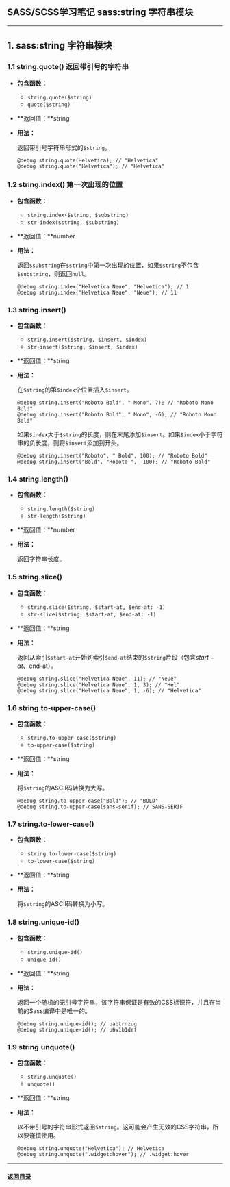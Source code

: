## SASS/SCSS学习笔记 sass:string 字符串模块

---

## 1. sass:string 字符串模块

### 1.1 string.quote() 返回带引号的字符串

- **包含函数：**

  - `string.quote($string)`
  - `quote($string)`

- **返回值：**string

- **用法：**

  返回带引号字符串形式的`$string`。

  ```
  @debug string.quote(Helvetica); // "Helvetica"
  @debug string.quote("Helvetica"); // "Helvetica"
  ```

### 1.2 string.index() 第一次出现的位置

- **包含函数：**

  - `string.index($string, $substring)`
  - `str-index($string, $substring)`

- **返回值：**number

- **用法：**

  返回`$substring`在`$string`中第一次出现的位置，如果`$string`不包含`$substring`，则返回`null`。

  ```
  @debug string.index("Helvetica Neue", "Helvetica"); // 1
  @debug string.index("Helvetica Neue", "Neue"); // 11
  ```

### 1.3 string.insert() 

- **包含函数：**

  - `string.insert($string, $insert, $index)`
  - `str-insert($string, $insert, $index)`

- **返回值：**string

- **用法：**

  在`$string`的第`$index`个位置插入`$insert`。

  ```
  @debug string.insert("Roboto Bold", " Mono", 7); // "Roboto Mono Bold"
  @debug string.insert("Roboto Bold", " Mono", -6); // "Roboto Mono Bold"
  ```

  如果`$index`大于`$string`的长度，则在末尾添加`$insert`。如果`$index`小于字符串的负长度，则将`$insert`添加到开头。

  ```
  @debug string.insert("Roboto", " Bold", 100); // "Roboto Bold"
  @debug string.insert("Bold", "Roboto ", -100); // "Roboto Bold"
  ```

### 1.4 string.length()

- **包含函数：**

  - `string.length($string)`
  - `str-length($string)`

- **返回值：**number

- **用法：**

  返回字符串长度。

### 1.5 string.slice()

- **包含函数：**

  - `string.slice($string, $start-at, $end-at: -1)`
  - `str-slice($string, $start-at, $end-at: -1)`

- **返回值：**string

- **用法：**

  返回从索引`$start-at`开始到索引`$end-at`结束的`$string`片段（包含$start-at、$end-at）。

  ```
  @debug string.slice("Helvetica Neue", 11); // "Neue"
  @debug string.slice("Helvetica Neue", 1, 3); // "Hel"
  @debug string.slice("Helvetica Neue", 1, -6); // "Helvetica"
  ```

### 1.6 string.to-upper-case()

- **包含函数：**

  - `string.to-upper-case($string)`
  - `to-upper-case($string)`

- **返回值：**string

- **用法：**

  将`$string`的ASCII码转换为大写。

  ```
  @debug string.to-upper-case("Bold"); // "BOLD"
  @debug string.to-upper-case(sans-serif); // SANS-SERIF
  ```

### 1.7 string.to-lower-case()

- **包含函数：**

  - `string.to-lower-case($string)`
  - `to-lower-case($string)`

- **返回值：**string

- **用法：**

  将`$string`的ASCII码转换为小写。

### 1.8 string.unique-id()

- **包含函数：**

  - `string.unique-id()`
  - `unique-id()`

- **返回值：**string

- **用法：**

  返回一个随机的无引号字符串，该字符串保证是有效的CSS标识符，并且在当前的Sass编译中是唯一的。

  ```
  @debug string.unique-id(); // uabtrnzug
  @debug string.unique-id(); // u6w1b1def
  ```

### 1.9 string.unquote()

- **包含函数：**

  - `string.unquote()`
  - `unquote()`

- **返回值：**string

- **用法：**

  以不带引号的字符串形式返回`$string`。这可能会产生无效的CSS字符串，所以要谨慎使用。

  ```
  @debug string.unquote("Helvetica"); // Helvetica
  @debug string.unquote(".widget:hover"); // .widget:hover
  ```

  





---

#### [返回目录](./)